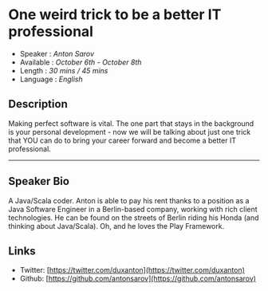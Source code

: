 One weird trick to be a better IT professional
========================

* Speaker   : *Anton Sarov*
* Available : *October 6th - October 8th* 
* Length    : *30 mins / 45 mins*
* Language  : *English*

Description
-----------

Making perfect software is vital. The one part that stays in the background is your personal development - now we will be talking about just one trick that YOU can do to bring your career forward and become a better IT professional.

---------------

Speaker Bio
-----------

A Java/Scala coder. Anton is able to pay his rent thanks to a position as a Java Software Engineer in a Berlin-based company, working with rich client technologies. He can be found on the streets of Berlin riding his Honda (and thinking about Java/Scala). Oh, and he loves the Play Framework.

Links
-----

* Twitter: [https://twitter.com/duxanton](https://twitter.com/duxanton)
* Github: [https://github.com/antonsarov](https://github.com/antonsarov)
